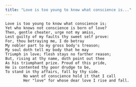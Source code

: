 ```yaml
---
title: "Love is too young to know what conscience is..."
---
```


	Love is too young to know what conscience is;
	Yet who knows not conscience is born of love?
	Then, gentle cheater, urge not my amiss,
	Lest guilty of my faults thy sweet self prove:
	For, thou betraying me, I do betray
	My nobler part to my gross body's treason;
	My soul doth tell my body that he may
	Triumph in love; flesh stays no farther reason;
	But, rising at thy name, doth point out thee
	As his triumphant prize. Proud of this pride,
	He is contented thy poor drudge to be,
	To stand in thy affairs, fall by thy side.
			No want of conscience hold it that I call
			Her "love" for whose dear love I rise and fall.

